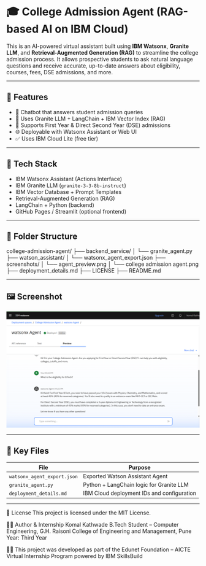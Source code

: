# 🎓 College Admission Agent (RAG-based AI on IBM Cloud)

This is an AI-powered virtual assistant built using **IBM Watsonx**, **Granite LLM**, and **Retrieval-Augmented Generation (RAG)** to streamline the college admission process. It allows prospective students to ask natural language questions and receive accurate, up-to-date answers about eligibility, courses, fees, DSE admissions, and more.

---

## 🚀 Features

- 💬 Chatbot that answers student admission queries
- 🧠 Uses Granite LLM + LangChain + IBM Vector Index (RAG)
- 🎯 Supports First Year & Direct Second Year (DSE) admissions
- 🌐 Deployable with Watsonx Assistant or Web UI
- ✅ Uses IBM Cloud Lite (free tier)

---

## 🧠 Tech Stack

- IBM Watsonx Assistant (Actions Interface)
- IBM Granite LLM (`granite-3-3-8b-instruct`)
- IBM Vector Database + Prompt Templates
- Retrieval-Augmented Generation (RAG)
- LangChain + Python (backend)
- GitHub Pages / Streamlit (optional frontend)

---

## 📂 Folder Structure

college-admission-agent/
├── backend_service/
│ └── granite_agent.py
├── watson_assistant/
│ └── watsonx_agent_export.json
├── screenshots/
│ └── agent_preview.png
│ └── college admission agent.png
├── deployment_details.md
├── LICENSE
├── README.md


---

## 🖼️ Screenshot

![Agent Preview](./screenshots/agent_preview.png)

---

## 📁 Key Files

| File                         | Purpose                                           |
|------------------------------|---------------------------------------------------|
| `watsonx_agent_export.json`  | Exported Watson Assistant Agent                  |
| `granite_agent.py`           | Python + LangChain logic for Granite LLM         |
| `deployment_details.md`      | IBM Cloud deployment IDs and configuration       |

---


📜 License
This project is licensed under the MIT License.

🙋‍♀️ Author & Internship
Komal Kathwade
B.Tech Student – Computer Engineering, G.H. Raisoni College of Engineering and Management, Pune
Year: Third Year

🧑‍💻 This project was developed as part of the
Edunet Foundation – AICTE Virtual Internship Program
powered by IBM SkillsBuild 